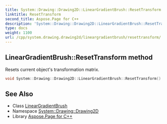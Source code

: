 ```yaml
---
title: System::Drawing::Drawing2D::LinearGradientBrush::ResetTransform method
linktitle: ResetTransform
second_title: Aspose.Page for C++
description: 'System::Drawing::Drawing2D::LinearGradientBrush::ResetTransform method. Resets current object''s transformation matrix in C++.'
type: docs
weight: 1100
url: /cpp/system.drawing.drawing2d/lineargradientbrush/resettransform/
---
```

## LinearGradientBrush::ResetTransform method


Resets current object's transformation matrix.

```cpp
void System::Drawing::Drawing2D::LinearGradientBrush::ResetTransform()
```

## See Also

* Class [LinearGradientBrush](../)
* Namespace [System::Drawing::Drawing2D](../../)
* Library [Aspose.Page for C++](../../../)

